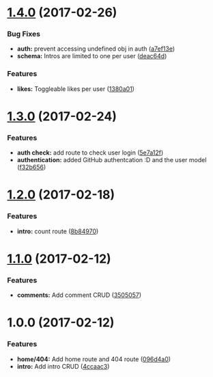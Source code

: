 <a name="1.4.0"></a>
# [1.4.0](https://github.com/mmhansen/chingogprahy/compare/v1.3.0...v1.4.0) (2017-02-26)


### Bug Fixes

* **auth:** prevent accessing undefined obj in auth ([a7ef13e](https://github.com/mmhansen/chingogprahy/commit/a7ef13e))
* **schema:** Intros are limited to one per user ([deac64d](https://github.com/mmhansen/chingogprahy/commit/deac64d))


### Features

* **likes:** Toggleable likes per user ([1380a01](https://github.com/mmhansen/chingogprahy/commit/1380a01))



<a name="1.3.0"></a>
# [1.3.0](https://github.com/mmhansen/chingogprahy/compare/v1.2.0...v1.3.0) (2017-02-24)


### Features

* **auth check:** add route to check user login ([5e7a12f](https://github.com/mmhansen/chingogprahy/commit/5e7a12f))
* **authentication:** added GitHub authentcation :D and the user model ([f32b656](https://github.com/mmhansen/chingogprahy/commit/f32b656))



<a name="1.2.0"></a>
# [1.2.0](https://github.com/mmhansen/chingogprahy/compare/v1.1.0...v1.2.0) (2017-02-18)


### Features

* **intro:** count route ([8b84970](https://github.com/mmhansen/chingogprahy/commit/8b84970))



<a name="1.1.0"></a>
# [1.1.0](https://github.com/mmhansen/chingogprahy/compare/v1.0.0...v1.1.0) (2017-02-12)


### Features

* **comments:** Add comment CRUD ([3505057](https://github.com/mmhansen/chingogprahy/commit/3505057))



<a name="1.0.0"></a>
# 1.0.0 (2017-02-12)


### Features

* **home/404:** Add home route and 404 route ([096d4a0](https://github.com/mmhansen/chingogprahy/commit/096d4a0))
* **intro:** Add intro CRUD ([4ccaac3](https://github.com/mmhansen/chingogprahy/commit/4ccaac3))



